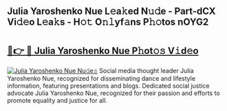 ## Julia Yaroshenko Nue L𝚎a𝚔ed N𝚞𝚍e - Part-dCX Vi𝚍𝚎o L𝚎a𝚔s - H𝚘𝚝 O𝚗𝚕yf𝚊ns P𝚑𝚘tos nOYG2

# <h2><a href="http://kf8cupi.oniu.top/?m=Julia+Yaroshenko+Nue">🔗👉 🔴 Julia Yaroshenko Nue P𝚑ot𝚘𝚜 V𝚒d𝚎o</a></h2>

[![Julia Yaroshenko Nue Nu𝚍e𝚜](https://i.imgur.com/0qMVB7G.gif)](http://kf8cupi.oniu.top/?m=Julia+Yaroshenko+Nue)
Social media thought leader Julia Yaroshenko Nue, recognized for disseminating dance and lifestyle information, featuring presentations and blogs. Dedicated social justice advocate Julia Yaroshenko Nue, recognized for their passion and efforts to promote equality and justice for all.  

